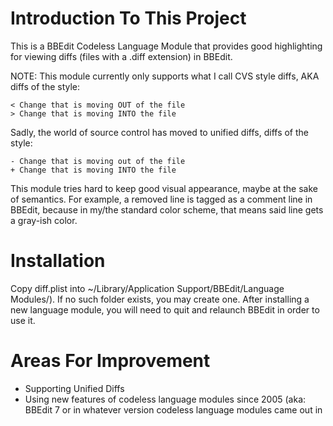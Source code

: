 Introduction To This Project
=============================

This is a BBEdit Codeless Language Module that provides good highlighting for viewing diffs (files with a .diff extension) in BBEdit.

NOTE: This module currently only supports what I call CVS style diffs, AKA diffs of the style:

  `< Change that is moving OUT of the file`  
  `> Change that is moving INTO the file`

Sadly, the world of source control has moved to unified diffs, diffs of the style:

`- Change that is moving out of the file`  
`+ Change that is moving INTO the file`  

This module tries hard to keep good visual appearance, maybe at the sake of semantics. For example, a removed line is tagged as a comment line in BBEdit, because in my/the standard color scheme, that means said line gets a gray-ish color.


Installation
=============================

Copy diff.plist into ~/Library/Application Support/BBEdit/Language Modules/). If no such folder exists, you may create one. After installing a new language module, you will need to quit and relaunch BBEdit in 
order to use it.

Areas For Improvement
===========================

  * Supporting Unified Diffs
  * Using new features of codeless language modules since 2005 (aka: BBEdit 7 or in whatever version codeless language modules came out in